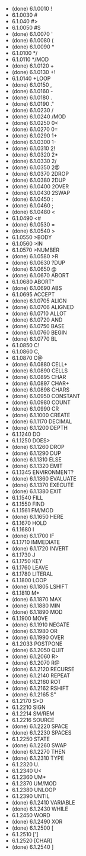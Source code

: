 * (done) 6.1.0010 !
* 6.1.0030 #
* 6.1.040 #> 
* 6.1.0050 #S
* (done) 6.1.0070 '
* (done) 6.1.0080 (
* (done) 6.1.0090 *
* 6.1.0100 */
* 6.1.0110 */MOD
* (done) 6.1.0120 +
* (done) 6.1.0130 +!
* 6.1.0140 +LOOP
* (done) 6.1.0150 ,
* (done) 6.1.0160 -
* (done) 6.1.0180 .
* (done) 6.1.0190 ."
* (done) 6.1.0230 /
* (done) 6.1.0240 /MOD
* (done) 6.1.0250 0<
* (done) 6.1.0270 0=
* (done) 6.1.0290 1+
* (done) 6.1.0300 1-
* (done) 6.1.0310 2!
* (done) 6.1.0320 2*
* (done) 6.1.0330 2/
* (done) 6.1.0350 2@
* (done) 6.1.0370 2DROP
* (done) 6.1.0380 2DUP
* (done) 6.1.0400 2OVER
* (done) 6.1.0430 2SWAP
* (done) 6.1.0450 :
* (done) 6.1.0460 ;
* (done) 6.1.0480 <
* 6.1.0490 <#
* (done) 6.1.0530 =
* (done) 6.1.0540 >
* 6.1.0550 >BODY
* 6.1.0560 >IN
* 6.1.0570 >NUMBER
* (done) 6.1.0580 >R
* (done) 6.1.0630 ?DUP
* (done) 6.1.0650 @
* (done) 6.1.0670 ABORT
* 6.1.0680 ABORT"
* (done) 6.1.0690 ABS
* 6.1.0695 ACCEPT
* (done) 6.1.0705 ALIGN
* (done) 6.1.0706 ALIGNED
* (done) 6.1.0710 ALLOT
* (done) 6.1.0720 AND
* (done) 6.1.0750 BASE
* (done) 6.1.0760 BEGIN
* (done) 6.1.0770 BL
* 6.1.0850 C!
* 6.1.0860 C,
* 6.1.0870 C@
* (done) 6.1.0880 CELL+
* (done) 6.1.0890 CELLS
* (done) 6.1.0895 CHAR
* (done) 6.1.0897 CHAR+
* (done) 6.1.0898 CHARS
* (done) 6.1.0950 CONSTANT
* (done) 6.1.0980 COUNT
* (done) 6.1.0990 CR
* (done) 6.1.1000 CREATE
* (done) 6.1.1170 DECIMAL
* (done) 6.1.1200 DEPTH
* 6.1.1240 DO
* 6.1.1250 DOES>
* (done) 6.1.1260 DROP
* (done) 6.1.1290 DUP
* (done) 6.1.1310 ELSE
* (done) 6.1.1320 EMIT
* 6.1.1345 ENVIRONMENT?
* (done) 6.1.1360 EVALUATE
* (done) 6.1.1370 EXECUTE
* (done) 6.1.1380 EXIT
* 6.1.1540 FILL
* 6.1.1550 FIND
* 6.1.1561 FM/MOD
* (done) 6.1.1650 HERE
* 6.1.1670 HOLD
* 6.1.1680 I
* (done) 6.1.1700 IF
* 6.1.1710 IMMEDIATE
* (done) 6.1.1720 INVERT
* 6.1.1730 J
* 6.1.1750 KEY
* 6.1.1760 LEAVE
* 6.1.1780 LITERAL
* 6.1.1800 LOOP
* (done) 6.1.1805 LSHIFT
* 6.1.1810 M*
* (done) 6.1.1870 MAX
* (done) 6.1.1880 MIN
* (done) 6.1.1890 MOD
* 6.1.1900 MOVE
* (done) 6.1.1910 NEGATE
* (done) 6.1.1980 OR
* (done) 6.1.1990 OVER
* 6.1.2033 POSTPONE
* (done) 6.1.2050 QUIT
* (done) 6.1.2060 R>
* (done) 6.1.2070 R@
* (done) 6.1.2120 RECURSE
* (done) 6.1.2140 REPEAT
* (done) 6.1.2160 ROT
* (done) 6.1.2162 RSHIFT
* (done) 6.1.2165 S"
* 6.1.2170 S>D
* 6.1.2210 SIGN
* 6.1.2214 SM/REM
* 6.1.2216 SOURCE
* (done) 6.1.2220 SPACE
* (done) 6.1.2230 SPACES
* 6.1.2250 STATE
* (done) 6.1.2260 SWAP
* (done) 6.1.2270 THEN
* (done) 6.1.2310 TYPE
* 6.1.2320 U.
* 6.1.2340 U<
* 6.1.2360 UM*
* 6.1.2370 UM/MOD
* 6.1.2380 UNLOOP
* 6.1.2390 UNTIL
* (done) 6.1.2410 VARIABLE
* (done) 6.1.2430 WHILE
* 6.1.2450 WORD
* (done) 6.1.2490 XOR
* (done) 6.1.2500 [
* 6.1.2510 [']
* 6.1.2520 [CHAR]
* (done) 6.1.2540 ]

